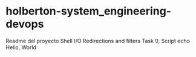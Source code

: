 # holberton-system_engineering-devops
Readme del proyecto Shell I/O Redirections and filters
Task 0, Script echo Hello, World
